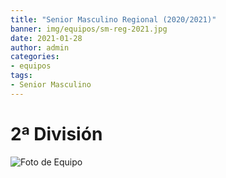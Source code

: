 ```yaml
---
title: "Senior Masculino Regional (2020/2021)"
banner: img/equipos/sm-reg-2021.jpg
date: 2021-01-28
author: admin
categories:
- equipos
tags:
- Senior Masculino
---
```


# 2ª División

![Foto de Equipo](../../img/equipos/sm-reg-2021.jpg)

<!-- Dorsal | Nombre 			   | Posición -->
<!-- :----: | ------ 			   | -------- -->
<!-- 1 	   | SÁNCHEZ, José Manuel  | Colocador -->
<!-- 2 	   | SÁNCHEZ, Jaime        | Central -->
<!-- 3 	   | PARREÑO, Juan José    | Central -->
<!-- 4 	   | FERNÁNDEZ, Carlos     | Central -->
<!-- 5 	   | MUÑOZ, Alberto		   | Receptor -->
<!-- 6 	   | RODRIGO, Emilio	   | Central -->
<!-- 7 	   | FERNÁNDEZ, Alejandro  | Receptor -->
<!-- 8 	   | HERVÁS, Ulises 	   | Opuesto -->
<!-- 9 	   | RIVAS, Juan 		   | Receptor -->
<!-- 10	   | SOBRINO, Sergio	   | Líbero -->
<!-- 11	   | MORCILLO, Christopher | Colocador -->
<!-- 12	   | RUIZ, Juan Martín	   | Opuesto -->
<!-- 13	   | RODRIGO, Jesús		   | Líbero -->
<!-- 14     | TORIBIO, Juan Miguel  | Receptor -->
<!-- 15	   | MORENO, Diego 		   | Central -->
<!-- 16 	   | DOMÍNGUEZ, Sergio 	   | Opuesto -->
<!-- 19 	   | MONCADA, Marcos 	   | Receptor -->
<!-- 20 	   | VILLA, Saúl 		   | Líbero -->
<!--   	   | **NIETO, Jesús**  	   | **Entrenador** -->
